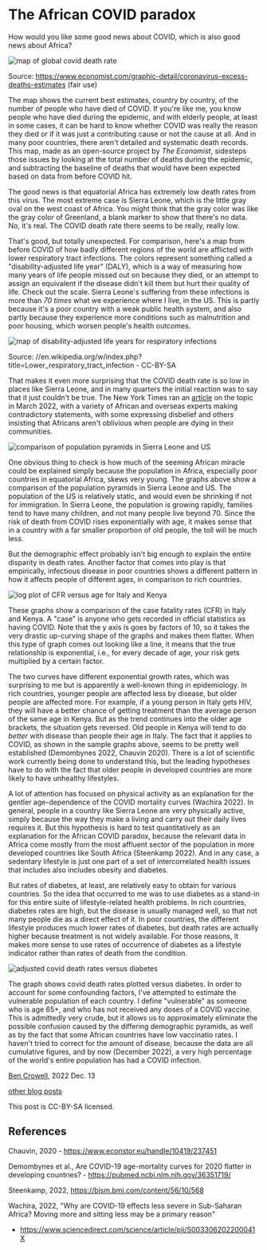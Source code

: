 The African COVID paradox
===================================================

How would you like some good news about COVID, which is also good news about Africa?

![map of global covid death rate](global_covid_deaths.png)

Source: https://www.economist.com/graphic-detail/coronavirus-excess-deaths-estimates (fair use)

The map shows the current best estimates, country by country, of the number of people who
have died of COVID. If you're like me, you know people who have died during the epidemic,
and with elderly people, at least in some cases, it can be hard to know whether COVID was really the reason they died or if it was just
a contributing cause or not the cause at all. And in many poor countries, there aren't
detailed and systematic death records. This map, made as an open-source project by *The Economist*,
sidesteps those issues by looking at the total number of deaths during the epidemic, and subtracting
the baseline of deaths that would have been expected based on data from before COVID hit.

The good news is that equatorial Africa has extremely low death rates from this virus.
The most extreme case is Sierra Leone, which is the little gray oval on the west coast
of Africa. You might think that the gray color was like the gray color of Greenland, a
blank marker to show that there's no data. No, it's real. The COVID death rate there seems
to be really, really low.

That's good, but totally unexpected. For comparison, here's a map from before COVID of how badly different
regions of the world are afflicted with lower respiratory tract infections. The colors represent something
called a "disability-adjusted life year" (DALY), which is a way of measuring how many years of life people missed
out on because they died, or an attempt to assign an equivalent if the disease didn't kill them but hurt their
quality of life. Check out the scale. Sierra Leone's suffering from these infections is more than *70 times*
what we experience where I live, in the US. This is partly because it's a poor country with a weak public
health system, and also partly because they experience more conditions such as malnutrition and poor housing,
which worsen people's health outcomes.

![map of disability-adjusted life years for respiratory infections](respiratory_infections.png)

Source: //en.wikipedia.org/w/index.php?title=Lower_respiratory_tract_infection - CC-BY-SA

That makes it even more surprising that the COVID death rate is so low in places like Sierra Leone, and
in many quarters the initial reaction was to say that it just couldn't be true. The New York Times
ran an [article](https://www.nytimes.com/2022/03/23/health/covid-africa-deaths.html) on the topic in March 2022,
with a variety of African and overseas experts making contradictory statements, with some expressing
disbelief and others insisting that Africans aren't oblivious when people are dying in their communities.

![comparison of population pyramids in Sierra Leone and US](pyramid_comparison.png)

One obvious thing to check is how much of the seeming African miracle could be explained simply because
the population in Africa, especially poor countries in equatorial Africa, skews very young.
The graphs above show a comparison of the population pyramids in Sierra Leone and US. The population
of the US is relatively static, and would even be shrinking if not for immigration. In Sierra Leone,
the population is growing rapidly, families tend to have many children, and not many people live beyond 70.
Since the risk of death from COVID rises exponentially with age, it makes sense that in a country with
a far smaller proportion of old people, the toll will be much less.

But the demographic effect probably isn't big enough to explain the entire disparity in death rates.
Another factor that comes into play is that empirically, infectious disease in poor countries shows a different
pattern in how it affects people of different ages, in comparison to rich countries.

![log plot of CFR versus age for Italy and Kenya](age_comparison.png)

These graphs show a comparison of the case fatality rates (CFR) in Italy and Kenya. A "case"
is anyone who gets recorded in official statistics as having COVID. Note that the y axis is
goes by factors of 10, so it takes the very drastic up-curving shape of the graphs and makes them flatter.
When this type of graph comes out looking like a line, it means that the true relationship is exponential,
i.e., for every decade of age, your risk gets multiplied by a certain factor.

The two curves have different exponential growth rates, which was surprising to me but is apparently
a well-known thing in epidemiology. In rich countries, younger people are affected less by disease,
but older people are affected more. For example, if a young person in Italy gets HIV, they will have
a better chance of getting treatment than the average person of the same age in Kenya. But as the trend
continues into the older age brackets, the situation gets reversed. Old people in Kenya will tend to
do *better* with disease than people their age in Italy. 
The fact that it applies to COVID, as shown in the sample graphs above, seems to be pretty well established (Demombynes 2022,
Chauvin 2020).
There is a lot of scientific work
currently being done to understand this, but the leading hypotheses have to do with the fact that
older people in developed countries are more likely to have unhealthy lifestyles.

A lot of attention has focused on physical activity as an explanation for the gentler age-dependence
of the COVID mortality curves (Wachira 2022). In general, people in a country like Sierra Leone are
very physically active, simply because the way they make a living and carry out their daily lives
requires it. But this hypothesis is hard to test quantitatively as an explanation
for the African COVID paradox, because the relevant data in Africa come mostly from the most affluent sector of
the population in more developed countries like South Africa (Steenkamp 2022). And in any case, a sedentary
lifestyle is just one part of a set of intercorrelated health issues that includes also includes obesity and diabetes.

But rates of diabetes, at least, are relatively easy to obtain for various countries.
So the idea that occurred to me was to use diabetes as a stand-in
for this entire suite of lifestyle-related health problems. In rich countries, diabetes
rates are high, but the disease is usually managed well, so that not many people die as a direct effect of it.
In poor countries, the different lifestyle produces much lower rates of diabetes, but death rates are actually higher
because treatment is not widely available. For those reasons, it makes more sense to use rates of occurrence of diabetes
as a lifestyle indicator rather than rates of death from the condition.

![adjusted covid death rates versus diabetes](international_comparison.png)

The graph shows covid death rates plotted versus diabetes. 
In order to account for some confounding
factors, I've attempted to estimate the vulnerable population of each country. I define "vulnerable"
as someone who is age 65+, and who has not received any doses of a COVID vaccine. This is admittedly
very crude, but it allows us to approximately eliminate the possible confusion caused by the differing
demographic pyramids, as well as by the fact that some African countries have low vaccinatio rates.
I haven't tried to correct for the amount of disease, because the data are all cumulative figures,
and by now (December 2022), a very high percentage of the world's entire population has had a COVID
infection.

[Ben Crowell](http://lightandmatter.com/area4author.html), 2022 Dec. 13

[other blog posts](https://bcrowell.github.io/)

This post is CC-BY-SA licensed.

References
--------------------------

Chauvin, 2020 - https://www.econstor.eu/handle/10419/237451

Demombynes et al., Are COVID-19 age-mortality curves for 2020 flatter in developing countries? - https://pubmed.ncbi.nlm.nih.gov/36351719/

Steenkamp, 2022, https://bjsm.bmj.com/content/56/10/568

Wachira, 2022, "Why are COVID-19 effects less severe in Sub-Saharan Africa? Moving more and sitting less may be a primary reason"
- https://www.sciencedirect.com/science/article/pii/S003306202200041X